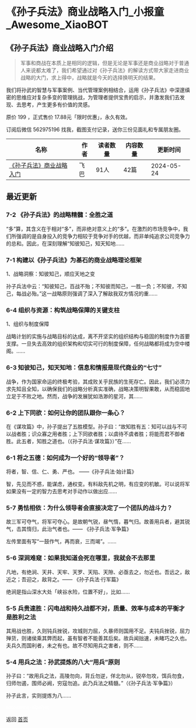# 《孙子兵法》商业战略入门_小报童_Awesome_XiaoBOT

## 《孙子兵法》商业战略入门介绍
> 军事和商战在本质上是相同的逻辑，但是无论是军事还是商业战略对于普通人来说都太难了，我们希望通过对《孙子兵法》的解读方式带大家走进商业战略的大门，求上得中，战略就是今天的选择换明天的结果。    
    
我们将孙武的智慧与军事案例、当代管理案例相结合，运用《孙子兵法》中深邃缜密的思维应对复杂多变的管理挑战，为管理者提供宝贵的启示，并激发我们去发现、去思考，产生更多有价值的灵感。    
    
原价 199 ，正式售价 17.88元「限时优惠」，永久有效。    
    
订阅后微信 562975196 找我，截图支付记录，送你三份见面礼和专属朋友圈。  
  


|名称|作者|读者数量|内容数量|更新时间|
|---|---|---|---|---|
|[《孙子兵法》商业战略入门](https://xiaobot.net/p/fscz-szbf?refer=0b133df9-27dc-423b-8101-639049001c13)|飞巴|91人|42篇|2024-05-24|

## 最近更新
### 7-2 《孙子兵法》的战略精髓：全胜之道

“多”算，其含义在于相对“多”，而非绝对意义上的“多”。在激烈的市场竞争中，我们所强调的是自身投入的竞争力相较于竞争对手的优越，而非单纯追求公司竞争力的总和。因此，在深刻理解“知彼知己，知天知地......

### 7-1 构建以《孙子兵法》为基石的商业战略理论框架

1、战略洞察：知彼知己，顺应天地之变

孙子兵法中云：“知彼知己，百战不殆；不知彼而知己，一胜一负；不知彼，不知己，每战必殆。”这一战略原则强调了深入了解敌我双方情况的重......

### 6-4 组织与资源：构筑战略保障的关键支柱

1、组织与制度保障

战略计划的实施与战略目标的达成，离不开坚实的组织结构与稳固的制度作为首要支撑。一旦失去高效的组织架构和切实可行的制度保障，任何战略都将成为空中楼阁。......

### 6-3 知彼知己，知天知地：信息和情报是现代商业的“七寸”

战争，作为国家命运的终极考验，其成败关乎民族的生死存亡。因此，我们必须力求先知且全知，以确保我们的战略分析真实准确，战略决策明智果敢，从而稳固地立足于不败之地。然而，战争的发展犹如浩渺的星河，其......

### 6-2 上下同欲：如何让你的团队跟你一条心？

在《谋攻篇》中，孙子提出了五胜模型。孙子曰：“故知胜有五：知可以战与不可以战者胜；识众寡之用者胜；上下同欲者胜；以虞待不虞者胜；将能而君不御者胜。此五者，知胜之道也。（《孙子兵法·谋攻篇》）”在......

### 6-1 将之五德：如何成为一个好的“领导者”？

将者，智、信、仁、勇、严也。 ——《孙子兵法·始计篇》

智，先见而不惑，能谋虑，通权变。有料敌先机之明，有应变的机敏。可以说将军如果没有一定的智力去思考对手动作以做出应......

### 5-7 勇怯相依：为什么领导者会直接决定了一个团队的战斗力？

故三军可夺气，将军可夺心。是故朝气锐，昼气惰，暮气归。故善用兵者，避其锐气，击其惰归，此治气者也。—— 《孙子兵法·军争篇》

左传里面有写“一鼓作气，再而衰，三而竭”。......

### 5-6 深涧难窥：如果我知道会死在哪里，我就会不去那里

凡地，有绝涧、天井、天牢、天罗、天陷、天隙、必亟去之，勿近也。吾远之，敌近之；吾迎之，敌背之。—— 《孙子兵法·行军篇》

绝涧是指山深水大处「峡谷水险，位置不好」，比如......

### 5-5 兵贵速胜：闪电战和持久战都不对，质量、效率与成本的平衡才是胜利之法

其用战也胜，久则钝兵挫锐，攻城则力屈，久暴师则国用不足。夫钝兵挫锐，屈力殚货，则诸侯乘其弊而起，虽有智者不能善其后矣。故兵闻拙速，未睹巧之久也。夫兵久而国利者，未之有也。故不尽知用兵之害者，则不......

### 5-4 用兵之法：孙武提炼的八大“用兵”原则

孙子曰：“故用兵之法，高陵勿向，背丘勿逆，佯北勿从，锐卒勿攻，饵兵勿食，归师勿遏，围师必阙，穷寇勿追。此乃兵法之精髓。”（《孙子兵法·军争篇》）

孙子此言，实则提炼为八......


<a href="https://github.com/Reno9527/awesome-xiaobot" style="color: white; text-decoration: none;">awesome-xiaobot</a>

返回 [首页](../README.md)
